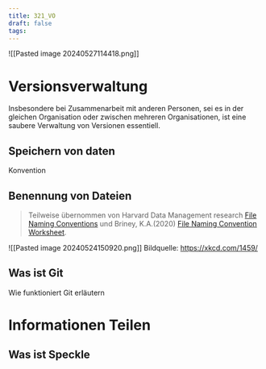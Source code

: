 ```yaml
---
title: 321_VO
draft: false
tags:
---
```

![[Pasted image 20240527114418.png]] 

# Versionsverwaltung


Insbesondere bei Zusammenarbeit mit anderen Personen, sei es in der gleichen Organisation oder zwischen mehreren Organisationen, ist eine saubere Verwaltung von Versionen essentiell.

## Speichern von daten


Konvention
## Benennung von Dateien

> Teilweise übernommen von Harvard Data Management research [File Naming Conventions](https://datamanagement.hms.harvard.edu/plan-design/file-naming-conventions) und Briney, K.A.(2020)  [File Naming Convention Worksheet](https://authors.library.caltech.edu/records/mmnpf-cez11).



![[Pasted image 20240524150920.png]]
Bildquelle: https://xkcd.com/1459/


## Was ist Git

Wie funktioniert Git erläutern




# Informationen Teilen

## Was ist Speckle


